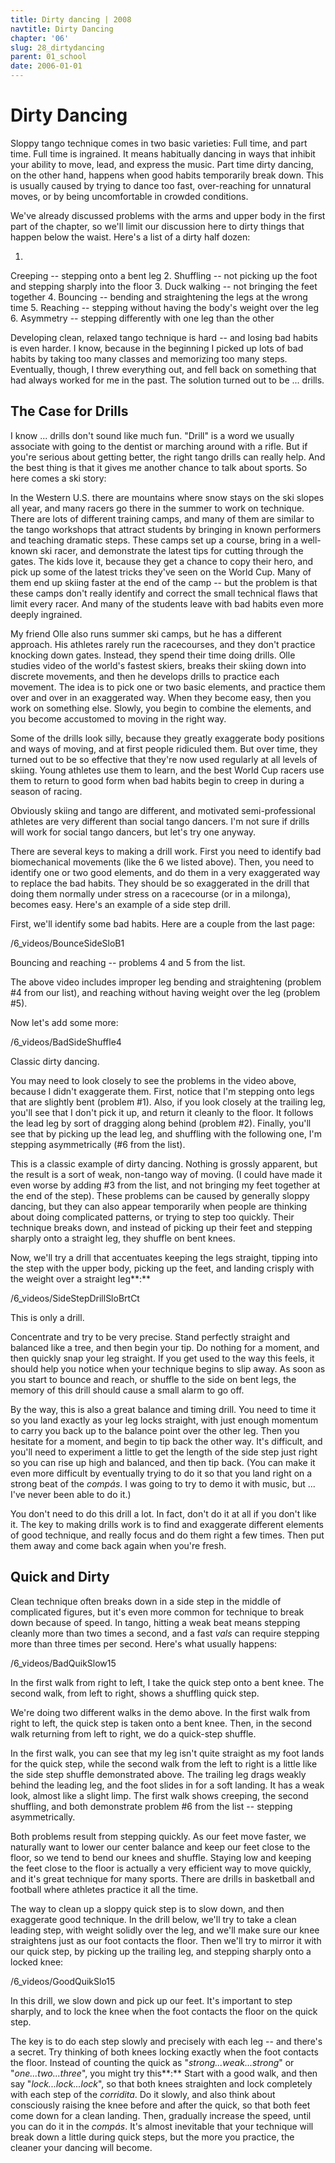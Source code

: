 ```yaml
---
title: Dirty dancing | 2008
navtitle: Dirty Dancing
chapter: '06'
slug: 28_dirtydancing
parent: 01_school
date: 2006-01-01
---
```


# Dirty Dancing

Sloppy tango technique comes in two basic varieties: Full time, and part time.
Full time is ingrained.
It means habitually dancing in ways that inhibit your ability to move, lead, and express the music.
Part time dirty dancing, on the other hand, happens when good habits temporarily break down.
This is usually caused by trying to dance too fast, over-reaching for unnatural moves, or by being uncomfortable in crowded conditions.

We've already discussed problems with the arms and upper body in the first part of the chapter, so we'll limit our discussion here to dirty things that happen below the waist.
Here's a list of a dirty half dozen:

1.
Creeping -- stepping onto a bent leg
2.
Shuffling -- not picking up the foot and stepping sharply into the floor
3.
Duck walking -- not bringing the feet together
4.
Bouncing -- bending and straightening the legs at the wrong time
5.
Reaching -- stepping without having the body's weight over the leg
6.
Asymmetry -- stepping differently with one leg than the other

Developing clean, relaxed tango technique is hard -- and losing bad habits is even harder.
I know, because in the beginning I picked up lots of bad habits by taking too many classes and memorizing too many steps.
Eventually, though, I threw everything out, and fell back on something that had always worked for me in the past.
The solution turned out to be ... drills.

## The Case for Drills

I know ... drills don't sound like much fun. "Drill" is a word we usually associate with going to the dentist or marching around with a rifle.
But if you're serious about getting better, the right tango drills can really help.
And the best thing is that it gives me another chance to talk about sports.
So here comes a ski story:

In the Western U.S.
there are mountains where snow stays on the ski slopes all year, and many racers go there in the summer to work on technique.
There are lots of different training camps, and many of them are similar to the tango workshops that attract students by bringing in known performers and teaching dramatic steps.
These camps set up a course, bring in a well-known ski racer, and demonstrate the latest tips for cutting through the gates.
The kids love it, because they get a chance to copy their hero, and pick up some of the latest tricks they've seen on the World Cup.
Many of them end up skiing faster at the end of the camp -- but the problem is that these camps don't really identify and correct the small technical flaws that limit every racer.
And many of the students leave with bad habits even more deeply ingrained.

My friend Olle also runs summer ski camps, but he has a different approach.
His athletes rarely run the racecourses, and they don't practice knocking down gates.
Instead, they spend their time doing drills.
Olle studies video of the world's fastest skiers, breaks their skiing down into discrete movements, and then he develops drills to practice each movement.
The idea is to pick one or two basic elements, and practice them over and over in an exaggerated way.
When they become easy, then you work on something else.
Slowly, you begin to combine the elements, and you become accustomed to moving in the right way.

Some of the drills look silly, because they greatly exaggerate body positions and ways of moving, and at first people ridiculed them.
But over time, they turned out to be so effective that they're now used regularly at all levels of skiing.
Young athletes use them to learn, and the best World Cup racers use them to return to good form when bad habits begin to creep in during a season of racing.

Obviously skiing and tango are different, and motivated semi-professional athletes are very different than social tango dancers.
I'm not sure if drills will work for social tango dancers, but let's try one anyway.

There are several keys to making a drill work.
First you need to identify bad biomechanical movements (like the 6 we listed above). Then, you need to identify one or two good elements, and do them in a very exaggerated way to replace the bad habits.
They should be so exaggerated in the drill that doing them normally under stress on a racecourse (or in a milonga), becomes easy.
Here's an example of a side step drill.

First, we'll identify some bad habits.
Here are a couple from the last page:

/6_videos/BounceSideSloB1

Bouncing and reaching -- problems 4 and 5 from the list.

The above video includes improper leg bending and straightening (problem #4 from our list), and reaching without having weight over the leg (problem #5).

Now let's add some more:

/6_videos/BadSideShuffle4

Classic dirty dancing.

You may need to look closely to see the problems in the video above, because I didn't exaggerate them.
First, notice that I'm stepping onto legs that are slightly bent (problem #1). Also, if you look closely at the trailing leg, you'll see that I don't pick it up, and return it cleanly to the floor.
It follows the lead leg by sort of dragging along behind (problem #2). Finally, you'll see that by picking up the lead leg, and shuffling with the following one, I'm stepping asymmetrically (#6 from the list).

This is a classic example of dirty dancing.
Nothing is grossly apparent, but the result is a sort of weak, non-tango way of moving. (I could have made it even worse by adding #3 from the list, and not bringing my feet together at the end of the step). These problems can be caused by generally sloppy dancing, but they can also appear temporarily when people are thinking about doing complicated patterns, or trying to step too quickly.
Their technique breaks down, and instead of picking up their feet and stepping sharply onto a straight leg, they shuffle on bent knees.

Now, we'll try a drill that accentuates keeping the legs straight, tipping into the step with the upper body, picking up the feet, and landing crisply with the weight over a straight leg**:**

/6_videos/SideStepDrillSloBrtCt

This is only a drill.

Concentrate and try to be very precise.
Stand perfectly straight and balanced like a tree, and then begin your tip.
Do nothing for a moment, and then quickly snap your leg straight.
If you get used to the way this feels, it should help you notice when your technique begins to slip away.
As soon as you start to bounce and reach, or shuffle to the side on bent legs, the memory of this drill should cause a small alarm to go off.

By the way, this is also a great balance and timing drill.
You need to time it so you land exactly as your leg locks straight, with just enough momentum to carry you back up to the balance point over the other leg.
Then you hesitate for a moment, and begin to tip back the other way.
It's difficult, and you'll need to experiment a little to get the length of the side step just right so you can rise up high and balanced, and then tip back. (You can make it even more difficult by eventually trying to do it so that you land right on a strong beat of the _compás_.
I was going to try to demo it with music, but ... I've never been able to do it.)

You don't need to do this drill a lot.
In fact, don't do it at all if you don't like it.
The key to making drills work is to find and exaggerate different elements of good technique, and really focus and do them right a few times.
Then put them away and come back again when you're fresh.

## Quick and Dirty

Clean technique often breaks down in a side step in the middle of complicated figures, but it's even more common for technique to break down because of speed.
In tango, hitting a weak beat means stepping cleanly more than two times a second, and a fast _vals_ can require stepping more than three times per second.
Here's what usually happens:

/6_videos/BadQuikSlow15

In the first walk from right to left, I take the quick step onto a bent knee.
The second walk, from left to right, shows a shuffling quick step.

We're doing two different walks in the demo above.
In the first walk from right to left, the quick step is taken onto a bent knee.
Then, in the second walk returning from left to right, we do a quick-step shuffle.

In the first walk, you can see that my leg isn't quite straight as my foot lands for the quick step, while the second walk from the left to right is a little like the side step shuffle demonstrated above.
The trailing leg drags weakly behind the leading leg, and the foot slides in for a soft landing.
It has a weak look, almost like a slight limp.
The first walk shows creeping, the second shuffling, and both demonstrate problem #6 from the list -- stepping asymmetrically.

Both problems result from stepping quickly.
As our feet move faster, we naturally want to lower our center balance and keep our feet close to the floor, so we tend to bend our knees and shuffle.
Staying low and keeping the feet close to the floor is actually a very efficient way to move quickly, and it's great technique for many sports.
There are drills in basketball and football where athletes practice it all the time.

The way to clean up a sloppy quick step is to slow down, and then exaggerate good technique.
In the drill below, we'll try to take a clean leading step, with weight solidly over the leg, and we'll make sure our knee straightens just as our foot contacts the floor.
Then we'll try to mirror it with our quick step, by picking up the trailing leg, and stepping sharply onto a locked knee:

/6_videos/GoodQuikSlo15

In this drill, we slow down and pick up our feet.
It's important to step sharply,
and to lock the knee when the foot contacts the floor on the quick step.

The key is to do each step slowly and precisely with each leg -- and there's a secret.
Try thinking of both knees locking exactly when the foot contacts the floor.
Instead of counting the quick as "_strong...weak...strong_" or "_one...two...three_", you might try this**:** Start with a good walk, and then say "_lock...lock...lock_", so that both knees straighten and lock completely with each step of the _corridita_.
Do it slowly, and also think about consciously raising the knee before and after the quick, so that both feet come down for a clean landing.
Then, gradually increase the speed, until you can do it in the _compás_.
It's almost inevitable that your technique will break down a little during quick steps, but the more you practice, the cleaner your dancing will become.
